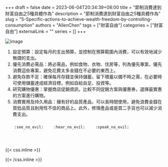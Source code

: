 +++ 
draft = false
date = 2023-06-04T20:34:39+08:00
title = "節制消費達到財富自由之5種具體作為"
description = "節制消費達到財富自由之5種具體作為"
slug = "5-Specific-actions-to-achieve-wealth-freedom-by-controlling-consumption"
authors = "AllenChen"
tags = ["財富自由"]
categories = ["財富自由"]
externalLink = ""
series = []
+++

![image](/images/post/A-rabbit-with-big-blue-eyes-having-much-money-and-spending-money-with-Van-Gogh-style.jpeg)

1. 設定預算：設定每月的支出預算，並控制在預算範圍內消費，可以有效地減少無謂的支出。
2. 優先消費必需品：將必需品，例如食物、衣物、住房等，列為優先專案，優先消費這些專案，避免花費太多金錢在不必要的東西上。
3. 避免存款不足：確保每月存錢並保持儲蓄，留下積蓄以備不時之需，在必要時可使用儲蓄達成經濟目標，例如自給自足、投資等。
4. 研究購物優惠：掌握商店促銷資訊，比較不同促銷方案與優惠券，選擇最實惠的方案進行購物。
5. 消費實用及持久用品：擁有好的品質產品，可以長時間使用，避免浪費金錢在買低品質且耐用性不佳的商品上。此外，修理產品或是買二手貨也可以減少消費支出。

<p><span class="nowrap"><span class="emojify">🙈</span> <code>:see_no_evil:</code></span>  <span class="nowrap"><span class="emojify">🙉</span> <code>:hear_no_evil:</code></span>  <span class="nowrap"><span class="emojify">🙊</span> <code>:speak_no_evil:</code></span></p>
<br>
    

{{< css.inline >}}
<style>
.emojify {
	font-family: Apple Color Emoji, Segoe UI Emoji, NotoColorEmoji, Segoe UI Symbol, Android Emoji, EmojiSymbols;
	font-size: 2rem;
	vertical-align: middle;
}
@media screen and (max-width:650px) {
  .nowrap {
    display: block;
    margin: 25px 0;
  }
}
</style>
{{< /css.inline >}}
